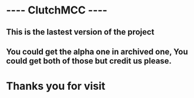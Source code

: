 # ---- ClutchMCC ----
## This is the lastest version of the project
## You could get the alpha one in archived one, You could get both of those but credit us please.
# Thanks you for visit
